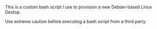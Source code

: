 This is a custom bash script I use to provision a new Debian-based Linux Destop.

Use extreme caution before executing a bash script from a third party.
